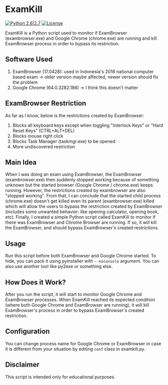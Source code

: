 # ExamKill
[![Python 2.6|2.7](https://img.shields.io/badge/python-2.6|2.7-yellow.svg)](https://www.python.org/) [![License](https://img.shields.io/badge/license-GPLv3-red.svg)](https://raw.githubusercontent.com/ttycelery/f609-brute/master/LICENSE)

ExamKill is a Python script used to monitor if ExamBrowser (exambrowser.exe) and Google Chrome (chrome.exe) are running and kill ExamBrowser process in order to bypass its restriction. 

## Software Used
1. ExamBrowser (17.0428): used in Indonesia's 2018 national computer based exam -> older version maybe affected, newer version should fix the problem
2. Google Chrome (64.0.3282.186) -> I think this doesn't matter

## ExamBrowser Restriction
As far as I know, below is the restrictions created by ExamBrowser:
1. Blocks all keyboard keys except when toggling "Interlock Keys" or "Hard Reset Keys" (CTRL+ALT+DEL)
2. Blocks mouse right click
3. Blocks Task Manager (taskmgr.exe) to be opened
4. More undiscovered restriction

## Main Idea
When I was doing an exam using ExamBrowser, the ExamBrowser (exambrowser.exe) then suddenly stopped working because of something unknown but the started browser (Google Chrome / chrome.exe) keeps running. However, the restrictions created by exambrowser are also "stopped working". From that, I can conclude that the started child process (chrome.exe) doesn't get killed even its parent (exambrowser.exe) killed which will allow the users to bypass the restriction created by ExamBrowser (includes some unwanted behavior: like opening calculator, opening book, etc). Finally, I created a simple Python script called ExamKill to monitor if there was ExamBrowser and Chrome Browser are running. If so, it will kill the ExamBrowser, and should bypass ExamBrowser's created restrictions.

## Usage
Run this script before both ExamBrowser and Google Chrome started. To hide, you can pack it using pyinstaller with ```--noconsole``` argument. You can also use another tool like py2exe or something else. 

## How Does it Work?
After you run the script, it will start to monitor Google Chrome and ExamBrowser processes. When ExamKill reached its expected condition (where both Google Chrome and ExamBrowser are running), it will kill ExamBrowser's process in order to bypass ExamBrowser's created restriction.

## Configuration
You can change process name for Google Chrome or ExamBrowser in case it is different from your situation by editing ```conf``` class in examkill.py.

## Disclaimer
This script is intended only for educational purposes.
